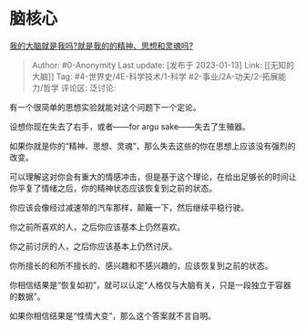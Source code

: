 # 脑核心
[我的大脑就是我吗?就是我的的精神、思想和灵魂吗?](https://www.zhihu.com/question/26931003/answer/2842795240)

> Author: #0-Anonymity
> Last update: [发布于 2023-01-13]
> Link: [[无知的大脑]]
> Tag: #4-世界史/4E-科学技术/1-科学 #2-事业/2A-功夫/2-拓展能力/哲学
> 评论区:
> 泛讨论:

有一个很简单的思想实验就能对这个问题下一个定论。

设想你现在失去了右手，或者——for argu sake——失去了生殖器。

如果你就是你的“精神、思想、灵魂”，那么失去这些的你在思想上应该没有强烈的改变。

可以理解这对你会有重大的情感冲击，但是基于这个理论，在给出足够长的时间让你平复了情绪之后，你的精神状态应该恢复到之前的状态。

你应该会像经过减速带的汽车那样，颠簸一下，然后继续平稳行驶。

你之前所喜欢的人，之后你应该基本上仍然喜欢。

你之前讨厌的人，之后你应该基本上仍然讨厌。

你所擅长的和所不擅长的、感兴趣和不感兴趣的，应该恢复到之前的状态。

你相信结果是“恢复如初”，就可以认定“人格仅与大脑有关，只是一段独立于容器的数据”。

如果你相信结果是“性情大变”，那么这个答案就不言自明。
